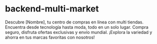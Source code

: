 # backend-multi-market
Descubre [Nombre], tu centro de compras en línea con multi tiendas. Encuentra desde tecnología hasta moda, todo en un solo lugar. Compra seguro, disfruta ofertas exclusivas y envío mundial. ¡Explora la variedad y ahorra en tus marcas favoritas con nosotros!
